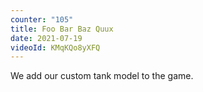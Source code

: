 ```yaml
---
counter: "105"
title: Foo Bar Baz Quux
date: 2021-07-19
videoId: KMqKQo8yXFQ
---
```


We add our custom tank model to the game.